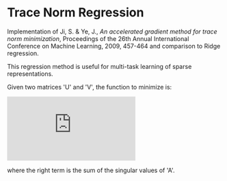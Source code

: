 
Trace Norm Regression
==========================

Implementation of Ji, S. & Ye, J., _An accelerated gradient method for trace norm minimization_, Proceedings of the 26th Annual International Conference on Machine Learning, 2009, 457-464
and comparison to Ridge regression.

This regression method is useful for multi-task learning of sparse representations.

Given two matrices 'U' and 'V', the function to minimize is:

![| UA - V |^2_2 + |A|](http://www.sciweavers.org/tex2img.php?eq=%5C%7C%20UA%20-%20B%5C%7C%5E2_2%20%2B%20%7CA%7C%5E%2A&bc=White&fc=Black&im=jpg&fs=12&ff=arev&edit=0)

where the right term is the sum of the singular values of 'A'.

